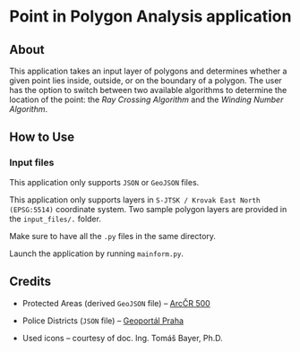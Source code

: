 # Point in Polygon Analysis application
## About
This application takes an input layer of polygons and determines whether a given point lies inside, outside, or on the boundary of
a polygon. The user has the option to switch between two available algorithms to determine the location of the point: the *Ray Crossing Algorithm* and the *Winding Number Algorithm*.

## How to Use
### Input files
This application only supports  `JSON` or `GeoJSON` files.

This application only supports layers in `S-JTSK / Krovak East North (EPSG:5514)` coordinate system. Two sample polygon layers are provided in the `input_files/.` folder.

Make sure to have all the `.py` files in the same directory.

Launch the application by running `mainform.py`.

## Credits
- Protected Areas (derived `GeoJSON` file) – [ArcČR 500](https://www.arcdata.cz/produkty/geograficka-data/arccr-4)

- Police Districts (`JSON` file) – [Geoportál Praha](https://www.geoportalpraha.cz/cs/data/otevrena-data/D7283D97-3909-4684-BA99-8FECCACBC2A6)

- Used icons – courtesy of doc. Ing. Tomáš Bayer, Ph.D.


